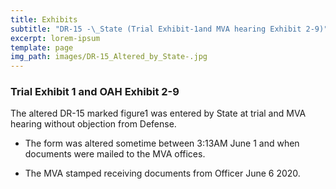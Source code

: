 ```yaml
---
title: Exhibits
subtitle: "DR-15 -\_State (Trial Exhibit-1and MVA hearing Exhibit 2-9)"
excerpt: lorem-ipsum
template: page
img_path: images/DR-15_Altered_by_State-.jpg
---
```

### Trial Exhibit 1  and OAH Exhibit 2-9   

The altered DR-15 marked figure1  was entered by State at trial and MVA hearing without objection from Defense.  



*   The form was altered sometime between 3:13AM June 1 and when documents were mailed to the MVA offices. 

*   The MVA stamped receiving documents from Officer June 6 2020. 

